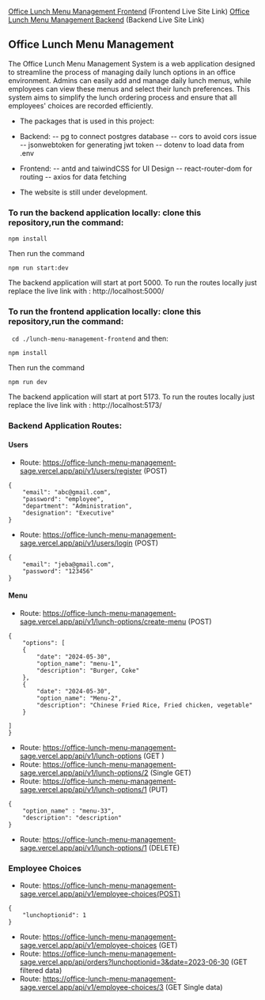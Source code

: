 [Office Lunch Menu Management Frontend](https://office-lunch-menu-management-frontend.vercel.app/) (Frontend Live Site Link)
[Office Lunch Menu Management Backend](https://office-lunch-menu-management-sage.vercel.app/) (Backend Live Site Link)

## Office Lunch Menu Management

The Office Lunch Menu Management System is a web application designed to streamline the process of managing daily lunch options in an office environment. Admins can easily add and manage daily lunch menus, while employees can view these menus and select their lunch preferences. This system aims to simplify the lunch ordering process and ensure that all employees' choices are recorded efficiently.

- The packages that is used in this project:
- Backend:
  -- pg to connect postgres database
  -- cors to avoid cors issue
  -- jsonwebtoken for generating jwt token
  -- dotenv to load data from .env
- Frontend:
  -- antd and taiwindCSS for UI Design
  -- react-router-dom for routing
  -- axios for data fetching

- The website is still under development.

### To run the backend application locally: clone this repository,run the command:

```
npm install
```

Then run the command

```
npm run start:dev
```

The backend application will start at port 5000. To run the routes locally just replace the live link with : http://localhost:5000/

### To run the frontend application locally: clone this repository,run the command:

` cd ./lunch-menu-management-frontend`
and then:

```
npm install
```

Then run the command

```
npm run dev
```

The backend application will start at port 5173. To run the routes locally just replace the live link with : http://localhost:5173/

### Backend Application Routes:

#### Users

- Route: https://office-lunch-menu-management-sage.vercel.app/api/v1/users/register (POST)

```sample json:
{
    "email": "abc@gmail.com",
    "password": "employee",
    "department": "Administration",
    "designation": "Executive"
}
```

- Route: https://office-lunch-menu-management-sage.vercel.app/api/v1/users/login (POST)

```sample json:
{
    "email": "jeba@gmail.com",
    "password": "123456"
}
```

#### Menu

- Route: https://office-lunch-menu-management-sage.vercel.app/api/v1/lunch-options/create-menu (POST)

```sample json:
{
    "options": [
    {
        "date": "2024-05-30",
        "option_name": "menu-1",
        "description": "Burger, Coke"
    },
    {
        "date": "2024-05-30",
        "option_name": "Menu-2",
        "description": "Chinese Fried Rice, Fried chicken, vegetable"
    }

]
}
```

- Route: https://office-lunch-menu-management-sage.vercel.app/api/v1/lunch-options (GET )
- Route: https://office-lunch-menu-management-sage.vercel.app/api/v1/lunch-options/2 (Single GET)
- Route: https://office-lunch-menu-management-sage.vercel.app/api/v1/lunch-options/1 (PUT)

```sample json:
{
    "option_name" : "menu-33",
    "description": "description"
}
```

- Route: https://office-lunch-menu-management-sage.vercel.app/api/v1/lunch-options/1 (DELETE)

### Employee Choices

- Route: https://office-lunch-menu-management-sage.vercel.app/api/v1/employee-choices(POST)

```sample json:
{
    "lunchoptionid": 1
}
```

- Route: https://office-lunch-menu-management-sage.vercel.app/api/v1/employee-choices (GET)
- Route: https://office-lunch-menu-management-sage.vercel.app/api/orders?lunchoptionid=3&date=2023-06-30 (GET filtered data)
- Route: https://office-lunch-menu-management-sage.vercel.app/api/v1/employee-choices/3 (GET Single data)
